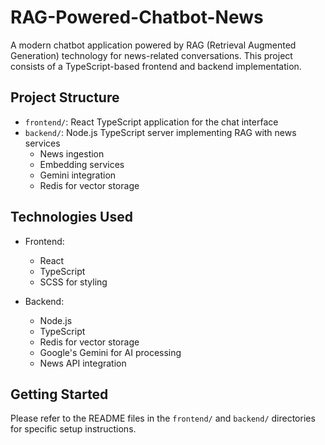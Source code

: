 # RAG-Powered-Chatbot-News

A modern chatbot application powered by RAG (Retrieval Augmented Generation) technology for news-related conversations. This project consists of a TypeScript-based frontend and backend implementation.

## Project Structure

- `frontend/`: React TypeScript application for the chat interface
- `backend/`: Node.js TypeScript server implementing RAG with news services
  - News ingestion
  - Embedding services
  - Gemini integration
  - Redis for vector storage

## Technologies Used

- Frontend:
  - React
  - TypeScript
  - SCSS for styling
  
- Backend:
  - Node.js
  - TypeScript
  - Redis for vector storage
  - Google's Gemini for AI processing
  - News API integration

## Getting Started

Please refer to the README files in the `frontend/` and `backend/` directories for specific setup instructions.

